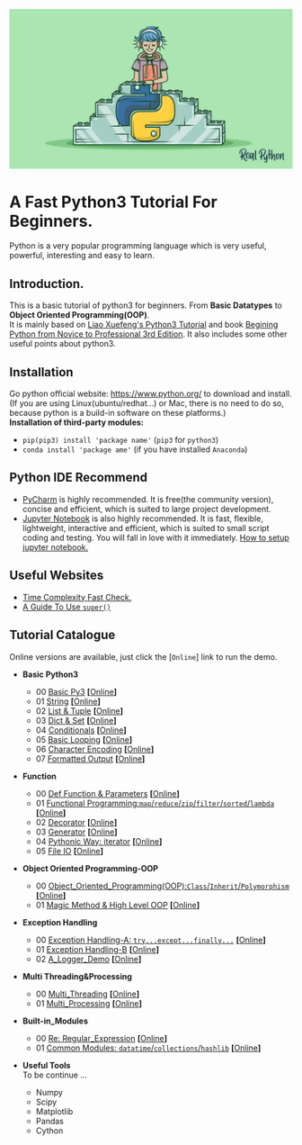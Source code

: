 ![](https://github.com/Huixxi/Fast-Py3/blob/master/images/a.jpg)
# A Fast Python3 Tutorial For Beginners.  
Python is a very popular programming language which is very useful, powerful, interesting and easy to learn.  

## Introduction.
This is a basic tutorial of python3 for beginners. From **Basic Datatypes** to **Object Oriented Programming(OOP)**.   
It is mainly based on [Liao Xuefeng's Python3 Tutorial][1] and book [Begining Python from Novice to Professional 3rd Edition][2]. It also includes some other useful points about python3.  

## Installation
Go python official website: https://www.python.org/ to download and install.(If you are using Linux(ubuntu/redhat...) or Mac, there is no need to do so, because python is a build-in software on these platforms.)  
**Installation of third-party modules:**  
* `pip(pip3) install 'package name'` (`pip3` for `python3`)
* `conda install 'package ame'` (if you have installed `Anaconda`)

## Python IDE Recommend
* [PyCharm](https://www.jetbrains.com/pycharm/) is highly recommended. It is free(the community version), concise and efficient, which is suited to large project development.
* [Jupyter Notebook](https://jupyter.org/) is also highly recommended. It is fast, flexible, lightweight, interactive and efficient, which is suited to small script coding and testing. You will fall in love with it immediately. [How to setup jupyter notebook.][3]

## Useful Websites
* [Time Complexity Fast Check.](https://wiki.python.org/moin/TimeComplexity)
* [A Guide To Use `super()`](https://rhettinger.wordpress.com/2011/05/26/super-considered-super/)

## Tutorial Catalogue
Online versions are available, just click the [`Online`] link to run the demo.
+ **Basic Python3**
  * 00 [Basic Py3][10] **[**[Online][100]**]**
  * 01 [String][11] **[**[Online][101]**]**
  * 02 [List & Tuple][12] **[**[Online][102]**]**
  * 03 [Dict & Set][13] **[**[Online][103]**]**
  * 04 [Conditionals][14] **[**[Online][104]**]**
  * 05 [Basic Looping][15] **[**[Online][105]**]**
  * 06 [Character Encoding][16] **[**[Online][106]**]**
  * 07 [Formatted Output][17] **[**[Online][107]**]**

+ **Function**
  * 00 [Def Function & Parameters][20] **[**[Online][200]**]**
  * 01 [Functional Programming:`map`/`reduce`/`zip`/`filter`/`sorted`/`lambda`][21] **[**[Online][201]**]**
  * 02 [Decorator][22] **[**[Online][202]**]**
  * 03 [Generator][23] **[**[Online][203]**]**
  * 04 [Pythonic Way: iterator][24] **[**[Online][204]**]**
  * 05 [File IO][25] **[**[Online][205]**]**

+ **Object Oriented Programming-OOP**
  * 00 [Object_Oriented_Programming(OOP):`Class`/`Inherit`/`Polymorphism`][30] **[**[Online][300]**]**
  * 01 [Magic Method & High Level OOP][31] **[**[Online][301]**]**

+ **Exception Handling**
  * 00 [Exception Handling-A: `try...except...finally...`][40] **[**[Online][400]**]**
  * 01 [Exception Handling-B][41] **[**[Online][401]**]**
  * 02 [A_Logger_Demo][42] **[**[Online][402]**]**

+ **Multi Threading&Processing**
  * 00 [Multi_Threading][50] **[**[Online][500]**]**
  * 01 [Multi_Processing][51] **[**[Online][501]**]**
  
+ **Built-in_Modules**
  * 00 [Re: Regular_Expression][61] **[**[Online][600]**]**
  * 01 [Common Modules: `datatime`/`collections`/`hashlib`][62] **[**[Online][601]**]**

+ **Useful Tools**  
To be continue ...
  * Numpy
  * Scipy
  * Matplotlib
  * Pandas
  * Cython




[1]: https://www.liaoxuefeng.com/wiki/0014316089557264a6b348958f449949df42a6d3a2e542c000
[2]: https://www.oreilly.com/library/view/beginning-python-from/9781484200285/
[3]: https://www.cycygogo.cn/2017/06/09/Linux%E6%9C%8D%E5%8A%A1%E5%99%A8%E4%B8%8A%E6%90%AD%E5%BB%BATensorFlow%E6%9C%BA%E5%99%A8%E5%AD%A6%E4%B9%A0%E7%8E%AF%E5%A2%83/



[10]: https://github.com/Huixxi/Fast-Py3/blob/master/00%20Basic%20Python3/00_Basic_Py3.ipynb
[11]: https://github.com/Huixxi/Fast-Py3/blob/master/00%20Basic%20Python3/01_String.ipynb
[12]: https://github.com/Huixxi/Fast-Py3/blob/master/00%20Basic%20Python3/02_List_Tuple.ipynb
[13]: https://github.com/Huixxi/Fast-Py3/blob/master/00%20Basic%20Python3/03_Dict_Set.ipynb
[14]: https://github.com/Huixxi/Fast-Py3/blob/master/00%20Basic%20Python3/04_Conditionals.ipynb
[15]: https://github.com/Huixxi/Fast-Py3/blob/master/00%20Basic%20Python3/05_Looping.ipynb
[16]: https://github.com/Huixxi/Fast-Py3/blob/master/00%20Basic%20Python3/06_Character_Encoding.ipynb
[17]: https://github.com/Huixxi/Fast-Py3/blob/master/00%20Basic%20Python3/07_Print_Methods.ipynb

[20]: https://github.com/Huixxi/Fast-Py3/blob/master/01%20Function/00_Def_Function.ipynb
[21]: https://github.com/Huixxi/Fast-Py3/blob/master/01%20Function/01_Function_Tools.ipynb
[22]: https://github.com/Huixxi/Fast-Py3/blob/master/01%20Function/02_Decorator.ipynb
[23]: https://github.com/Huixxi/Fast-Py3/blob/master/01%20Function/03_Generator.ipynb
[24]: https://github.com/Huixxi/Fast-Py3/blob/master/01%20Function/04_Pythonic_Way.ipynb
[25]: https://github.com/Huixxi/Fast-Py3/blob/master/01%20Function/05_FILE_IO.ipynb

[30]: https://github.com/Huixxi/Fast-Py3/blob/master/02%20Object%20Oriented%20Programming-OOP/00_Object_Oriented_Programming(OOP).ipynb
[31]: https://github.com/Huixxi/Fast-Py3/blob/master/02%20Object%20Oriented%20Programming-OOP/01_Object_Oriented_Programming(OOP)High_Level.ipynb

[40]: https://github.com/Huixxi/Fast-Py3/blob/master/03%20Exception%20Handling/00_Exception_Handling_A.ipynb
[41]: https://github.com/Huixxi/Fast-Py3/blob/master/03%20Exception%20Handling/01_Exception_Handling_B.ipynb
[42]: https://github.com/Huixxi/Fast-Py3/blob/master/03%20Exception%20Handling/02_A_Logger_Demo.ipynb

[50]: https://github.com/Huixxi/Fast-Py3/blob/master/04%20Multi%20Threading_Processing/00_Multi_Threading.ipynb
[51]: https://github.com/Huixxi/Fast-Py3/blob/master/04%20Multi%20Threading_Processing/01_Multi_Processing.ipynb

[61]: https://github.com/Huixxi/Fast-Py3/blob/master/05%20Others/00_Regular_Expression.ipynb
[62]: https://github.com/Huixxi/Fast-Py3/blob/master/05%20Built-in%20Modules/01_Common_Modules.ipynb


[100]: https://colab.research.google.com/drive/1MCXL3TyFveA7ByTnZ2lvisQhxvlkBJbx
[101]: https://colab.research.google.com/drive/1YrxK5Mm1OaiwlO5UdZvu-ZO-GBu898Oz
[102]: https://colab.research.google.com/drive/1U_x_--uB0Mp3ZL9zsND3garaPeOip13N
[103]: https://colab.research.google.com/drive/1-53UYLXoMdwjs5Wob_NYIZb2SWm7R6bV
[104]: https://colab.research.google.com/drive/1xQ_SvnaOoXU21ttERp5P-QWgE0_Td9Ee
[105]: https://colab.research.google.com/drive/1o69TicBWP9mL9T-W6yDXo07yi3Axy7vU
[106]: https://colab.research.google.com/drive/1iLD23S2iYaACKBIoeS7Xbigi_NsGLY6R
[107]: https://colab.research.google.com/drive/1itxOHfzc5E5B3Wrnj9e5EfsvxUNlw_Oi

[200]: https://colab.research.google.com/drive/17n80tonpWMo8L4nV3NwWUFjh60IVuI-P
[201]: https://colab.research.google.com/drive/1sT9NakRuhI1Jw1Rv_fR221aZ1TenavDA
[202]: https://colab.research.google.com/drive/1Rok7oCS1wws3KT7277m4l0nEl7nCnJSH
[203]: https://colab.research.google.com/drive/1QWC-BG3QRZbTjh0MFHcJbLQ2hm1XLOGR
[204]: https://colab.research.google.com/drive/17QAfi0SLWWsuEBbOvqf2myBXcj7gnD_u
[205]: https://colab.research.google.com/drive/1pOEFqMI9jStiy902gdyvZ1WwTg_lXGSp

[300]: https://colab.research.google.com/drive/1HYz9HSKUVvE0FcAEZZRC8QGCmcjvgzdf
[301]: https://colab.research.google.com/drive/1gdlpOwbonFB3y7I9gbxEOHyCUoytdJTp

[400]: https://colab.research.google.com/drive/1YayLzNLjf-kM7469oLkwQnC3-AzTTBvN
[401]: https://colab.research.google.com/drive/1INHD2l1useJmntFtcfxy4EyNsNwAvlvh
[402]: https://colab.research.google.com/drive/18Cx-h5DNulsuVesi8fTuqpdfbZBe3U06

[500]: https://colab.research.google.com/drive/1N7AT3aWvWxMZMOU00HsvhgtRUTYYUsOT
[501]: https://colab.research.google.com/drive/17VOiuMyqnhvo-ZSJpEnWZu0rECsh08tz

[600]: https://colab.research.google.com/drive/10rUr5OA4Fp9q6bESOKJOPwxChMcls6gs
[601]: https://colab.research.google.com/drive/1lRwfZy2cIlcYDBZXvLBOHM26q6zaYMLN
